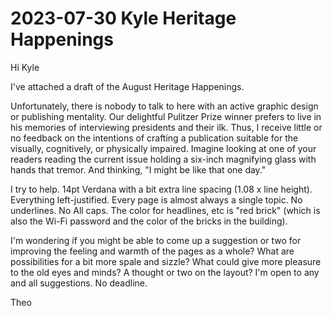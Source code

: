 # 2023-07-30 Kyle Heritage Happenings

Hi Kyle

I've attached a draft of the August Heritage Happenings.

Unfortunately, there is nobody to talk to here with an active graphic design or publishing mentality. Our delightful Pulitzer Prize winner prefers to live in his memories of interviewing presidents and their ilk. Thus, I receive little or no feedback on the intentions of crafting a publication suitable for the visually, cognitively, or physically impaired. Imagine looking at one of your readers reading the current issue holding a six-inch magnifying glass with hands that tremor. And thinking, "I might be like that one day."

I try to help. 14pt Verdana with a bit extra line spacing (1.08 x line height). Everything left-justified. Every page is almost always a single topic. No underlines. No All caps. The color for headlines, etc is "red brick" (which is also the Wi-Fi password and the color of the bricks in the building).

I'm wondering if you might be able to come up a suggestion or two for improving the feeling and warmth of the pages as a whole? What are possibilities for a bit more spale and sizzle? What could give more pleasure to the old eyes and minds? A thought or two on the layout? I'm open to any and all suggestions. No deadline.

Theo


